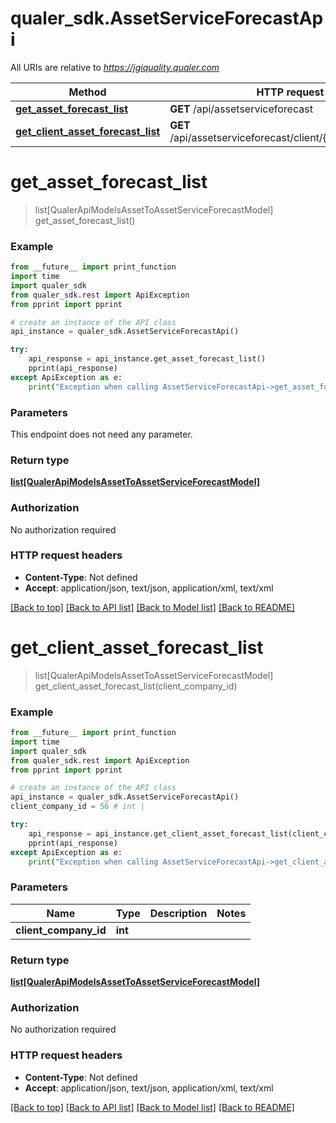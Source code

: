 # qualer_sdk.AssetServiceForecastApi

All URIs are relative to *https://jgiquality.qualer.com*

Method | HTTP request | Description
------------- | ------------- | -------------
[**get_asset_forecast_list**](AssetServiceForecastApi.md#get_asset_forecast_list) | **GET** /api/assetserviceforecast | 
[**get_client_asset_forecast_list**](AssetServiceForecastApi.md#get_client_asset_forecast_list) | **GET** /api/assetserviceforecast/client/{clientCompanyId} | 


# **get_asset_forecast_list**
> list[QualerApiModelsAssetToAssetServiceForecastModel] get_asset_forecast_list()



### Example
```python
from __future__ import print_function
import time
import qualer_sdk
from qualer_sdk.rest import ApiException
from pprint import pprint

# create an instance of the API class
api_instance = qualer_sdk.AssetServiceForecastApi()

try:
    api_response = api_instance.get_asset_forecast_list()
    pprint(api_response)
except ApiException as e:
    print("Exception when calling AssetServiceForecastApi->get_asset_forecast_list: %s\n" % e)
```

### Parameters
This endpoint does not need any parameter.

### Return type

[**list[QualerApiModelsAssetToAssetServiceForecastModel]**](QualerApiModelsAssetToAssetServiceForecastModel.md)

### Authorization

No authorization required

### HTTP request headers

 - **Content-Type**: Not defined
 - **Accept**: application/json, text/json, application/xml, text/xml

[[Back to top]](#) [[Back to API list]](../README.md#documentation-for-api-endpoints) [[Back to Model list]](../README.md#documentation-for-models) [[Back to README]](../README.md)

# **get_client_asset_forecast_list**
> list[QualerApiModelsAssetToAssetServiceForecastModel] get_client_asset_forecast_list(client_company_id)



### Example
```python
from __future__ import print_function
import time
import qualer_sdk
from qualer_sdk.rest import ApiException
from pprint import pprint

# create an instance of the API class
api_instance = qualer_sdk.AssetServiceForecastApi()
client_company_id = 56 # int | 

try:
    api_response = api_instance.get_client_asset_forecast_list(client_company_id)
    pprint(api_response)
except ApiException as e:
    print("Exception when calling AssetServiceForecastApi->get_client_asset_forecast_list: %s\n" % e)
```

### Parameters

Name | Type | Description  | Notes
------------- | ------------- | ------------- | -------------
 **client_company_id** | **int**|  | 

### Return type

[**list[QualerApiModelsAssetToAssetServiceForecastModel]**](QualerApiModelsAssetToAssetServiceForecastModel.md)

### Authorization

No authorization required

### HTTP request headers

 - **Content-Type**: Not defined
 - **Accept**: application/json, text/json, application/xml, text/xml

[[Back to top]](#) [[Back to API list]](../README.md#documentation-for-api-endpoints) [[Back to Model list]](../README.md#documentation-for-models) [[Back to README]](../README.md)

